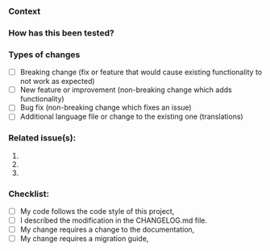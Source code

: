 ### Context
<!--- Why is this change required? What problem does it solve? -->

### How has this been tested?
<!--- Please describe in detail how you tested your changes (doesn't apply to translations). -->

### Types of changes
<!--- What types of changes does your code introduce? Put an `x` in all the boxes that apply: -->
- [ ] Breaking change (fix or feature that would cause existing functionality to not work as expected)
- [ ] New feature or improvement (non-breaking change which adds functionality)
- [ ] Bug fix (non-breaking change which fixes an issue)
- [ ] Additional language file or change to the existing one (translations)

### Related issue(s):
1.
2.
3.

### Checklist:
<!--- Go over all the following points, and put an `x` in all the boxes that apply. -->
<!--- If you're unsure about any of these, don't hesitate to ask. We're here to help! -->
- [ ] My code follows the code style of this project,
- [ ] I described the modification in the CHANGELOG.md file.
- [ ] My change requires a change to the documentation,
- [ ] My change requires a migration guide,
